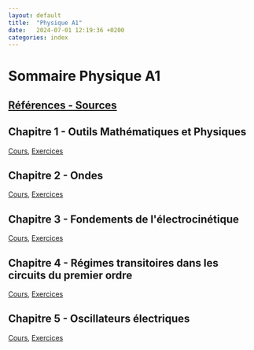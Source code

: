 ```yaml
---
layout: default
title:  "Physique A1"
date:   2024-07-01 12:19:36 +0200
categories: index
---
```


# Sommaire Physique A1

## [Références - Sources](ref.markdown)

## Chapitre 1 - Outils Mathématiques et Physiques
[Cours](Physique_1A_01_C_Outils.markdown), [Exercices](Physique_1A_01_EX.markdown)

## Chapitre 2 - Ondes
[Cours](Physique_1A_02_C_Ondes.markdown), [Exercices](Physique_1A_02_EX.markdown)

## Chapitre 3 - Fondements de l'électrocinétique
[Cours](Physique_1A_03_C_Elec.markdown), [Exercices](Physique_1A_03_EX.markdown)

## Chapitre 4 - Régimes transitoires dans les circuits du premier ordre
[Cours](Physique_1A_04_C_RT.markdown), [Exercices](Physique_1A_04_EX.markdown)

## Chapitre 5 - Oscillateurs électriques
[Cours](Physique_1A_05_C_OH.markdown), [Exercices]()